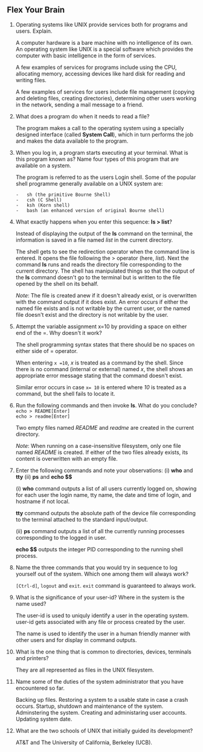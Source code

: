 ## Flex Your Brain

01. Operating systems like UNIX provide services both for programs and users. Explain.

    A computer hardware is a bare machine with no intelligence of its own. An operating system like UNIX is a special software which provides the computer with basic intelligence in the form of services.

    A few examples of services for programs include using the CPU, allocating memory, accessing devices like hard disk for reading and writing files.

    A few examples of services for users include file management (copying and deleting files, creating directories), determining other users working in the network, sending a mail message to a friend.


02. What does a program do when it needs to read a file?

    The program makes a call to the operating system using a specially designed interface (called **System Call**), which in turn performs the job and makes the data available to the program.


03. When you log in, a program starts executing at your terminal. What is this program known as? Name four types of this program that are available on a system.

    The program is referred to as the users Login shell. Some of the popular shell programme generally available on a UNIX system are:

        -   sh (the primitive Bourne Shell)
        -   csh (C Shell)
        -   ksh (Korn shell)
        -   bash (an enhanced version of original Bourne shell)


04. What exactly happens when you enter this sequence: **ls > list**?

    Instead of displaying the output of the **ls** command on the terminal, the information is saved in a file named _list_ in the current directory.

    The shell gets to see the redirection operator when the command line is entered. It opens the file following the > operator (here, _list_). Next the command **ls** runs and reads the directory file corresponding to the current directory. The shell has manipulated things so that the output of the **ls** command doesn't go to the terminal but is written to the file opened by the shell on its behalf.

    _Note_:     The file is created anew if it doesn't already exist, or is overwritten with the command output if it does exist. An error occurs if either the named file exists and is not writable by the current user, or the named file doesn't exist and the directory is not writable by the user.


05. Attempt the variable assignment x=10 by providing a space on either end of the =. Why doesn't it work?

    The shell programming syntax states that there should be no spaces on either side of = operator.

    When entering `x =10`, _x_ is treated as a command by the shell. Since there is no command (internal or external) named _x_, the shell shows an appropriate error message stating that the command doesn't exist.

    Similar error occurs in case `x= 10` is entered where _10_ is treated as a command, but the shell fails to locate it.


06. Run the following commands and then invoke **ls**. What do you conclude?  
    `echo > README[Enter]`  
    `echo > readme[Enter]`

    Two empty files named _README_ and _readme_ are created in the current directory.

    _Note_: When running on a case-insensitive filesystem, only one file named _README_ is created. If either of the two files already exists, its content is overwritten with an empty file.


07. Enter the following commands and note your observations: (i) **who** and **tty** (ii) **ps** and **echo $$**

    (i) **who** command outputs a list of all users currently logged on, showing for each user the login name, tty name, the date and time of login, and hostname if not local.

    **tty** command outputs the absolute path of the device file corresponding to the terminal attached to the standard input/output.

    (ii) **ps** command outputs a list of all the currently running processes corresponding to the logged in user.

    **echo $$** outputs the integer PID corresponding to the running shell process.


08. Name the three commands that you would try in sequence to log yourself out of the system. Which one among them will always work?

    `[Ctrl-d]`, `logout` and `exit`. `exit` command is guaranteed to always work.


09. What is the significance of your user-id? Where in the system is the name used?

    The user-id is used to uniquly identify a user in the operating system. user-id gets associated with any file or process created by the user.

    The name is used to identify the user in a human friendly manner with other users and for display in command outputs.


10. What is the one thing that is common to directories, devices, terminals and printers?

    They are all represented as files in the UNIX filesystem.


11. Name some of the duties of the system administrator that you have encountered so far.

    Backing up files. Restoring a system to a usable state in case a crash occurs. Startup, shutdown and maintenance of the system. Adminstering the system. Creating and administaring user accounts. Updating system date.

12. What are the two schools of UNIX that initially guided its development?

    AT&T and The University of California, Berkeley (UCB).
